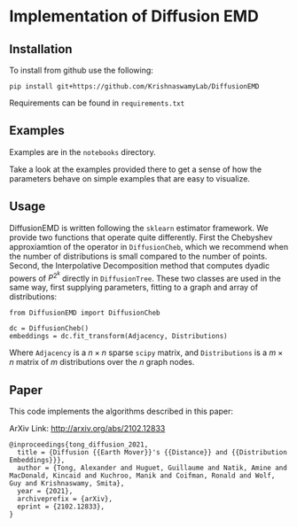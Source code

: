 # Implementation of Diffusion EMD

## Installation

To install from github use the following:

```
pip install git+https://github.com/KrishnaswamyLab/DiffusionEMD
```

Requirements can be found in `requirements.txt`

## Examples

Examples are in the `notebooks` directory.

Take a look at the examples provided there to get a sense of how the parameters
behave on simple examples that are easy to visualize.

## Usage

DiffusionEMD is written following the `sklearn` estimator framework. We provide two functions that operate quite differently. First the Chebyshev approxiamtion of the operator in `DiffusionCheb`, which we recommend when the number of distributions is small compared to the number of points. Second, the Interpolative Decomposition method that computes dyadic powers of $P^{2^k}$ directly in `DiffusionTree`. These two classes are used in the same way, first supplying parameters, fitting to a graph and array of distributions:

```
from DiffusionEMD import DiffusionCheb

dc = DiffusionCheb()
embeddings = dc.fit_transform(Adjacency, Distributions)

```

Where `Adjacency` is a $n \times n$ sparse `scipy` matrix, and `Distributions` is a $m \times n$ matrix of $m$ distributions over the $n$ graph nodes.

## Paper

This code implements the algorithms described in this paper:

ArXiv Link: http://arxiv.org/abs/2102.12833

```
@inproceedings{tong_diffusion_2021,
  title = {Diffusion {{Earth Mover}}'s {{Distance}} and {{Distribution Embeddings}}},
  author = {Tong, Alexander and Huguet, Guillaume and Natik, Amine and MacDonald, Kincaid and Kuchroo, Manik and Coifman, Ronald and Wolf, Guy and Krishnaswamy, Smita},
  year = {2021},
  archiveprefix = {arXiv},
  eprint = {2102.12833},
}
```
